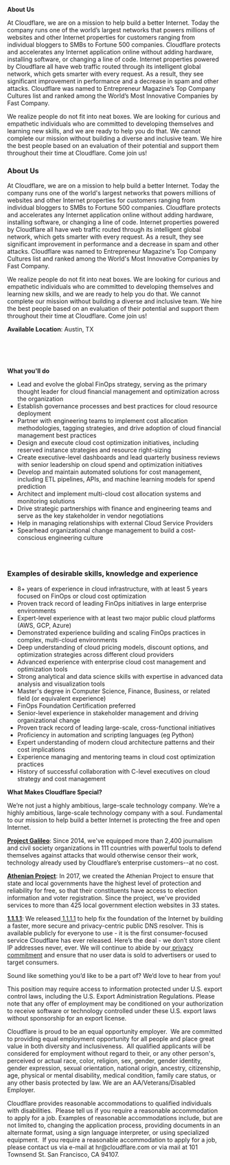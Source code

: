 <div class="content-intro">
	<div><strong>About Us</strong></div>
	<div>
		<p>At Cloudflare, we are on a mission to help build a better Internet. Today the company runs one of the world’s largest networks that powers millions of websites and other Internet properties for customers ranging from individual bloggers to SMBs to Fortune 500 companies. Cloudflare protects and accelerates any Internet application online without adding hardware, installing software, or changing a line of code. Internet properties powered by Cloudflare all have web traffic routed through its intelligent global network, which gets smarter with every request. As a result, they see significant improvement in performance and a decrease in spam and other attacks. Cloudflare was named to Entrepreneur Magazine’s Top Company Cultures list and ranked among the World’s Most Innovative Companies by Fast Company.&nbsp;</p>
		<p><span style="font-weight: 400;">We realize people do not fit into neat boxes. We are looking for curious and empathetic individuals who are committed to developing themselves and learning new skills, and we are ready to help you do that. We cannot complete our mission without building a diverse and inclusive team. We hire the best people based on an evaluation of their potential and support them throughout their time at Cloudflare. Come join us!&nbsp;</span></p>
	</div>
</div>
<h3><strong>About Us</strong></h3>
<p>At Cloudflare, we are on a mission to help build a better Internet. Today the company runs one of the world's largest networks that powers millions of websites and other Internet properties for customers ranging from individual bloggers to SMBs to Fortune 500 companies. Cloudflare protects and accelerates any Internet application online without adding hardware, installing software, or changing a line of code. Internet properties powered by Cloudflare all have web traffic routed through its intelligent global network, which gets smarter with every request. As a result, they see significant improvement in performance and a decrease in spam and other attacks. Cloudflare was named to Entrepreneur Magazine's Top Company Cultures list and ranked among the World's Most Innovative Companies by Fast Company.</p>
<p>We realize people do not fit into neat boxes. We are looking for curious and empathetic individuals who are committed to developing themselves and learning new skills, and we are ready to help you do that. We cannot complete our mission without building a diverse and inclusive team. We hire the best people based on an evaluation of their potential and support them throughout their time at Cloudflare. Come join us!</p>
<p><strong>Available Location</strong>: Austin, TX</p>
<h3><br><br></h3>
<p><strong>What you'll do</strong></p>
<ul>
	<li>Lead and evolve the global FinOps strategy, serving as the primary thought leader for cloud financial management and optimization across the organization</li>
	<li>Establish governance processes and best practices for cloud resource deployment</li>
	<li>Partner with engineering teams to implement cost allocation methodologies, tagging strategies, and drive adoption of cloud financial management best practices</li>
	<li>Design and execute cloud cost optimization initiatives, including reserved instance strategies and resource right-sizing</li>
	<li>Create executive-level dashboards and lead quarterly business reviews with senior leadership on cloud spend and optimization initiatives</li>
	<li>Develop and maintain automated solutions for cost management, including ETL pipelines, APIs, and machine learning models for spend prediction</li>
	<li>Architect and implement multi-cloud cost allocation systems and monitoring solutions&nbsp;</li>
	<li>Drive strategic partnerships with finance and engineering teams and serve as the key stakeholder in vendor negotiations</li>
	<li>Help in managing relationships with external Cloud Service Providers&nbsp;</li>
	<li>Spearhead organizational change management to build a cost-conscious engineering culture</li>
</ul>
<h3>&nbsp;</h3>
<h3><strong>Examples of desirable skills, knowledge and experience</strong></h3>
<ul>
	<li>8+ years of experience in cloud infrastructure, with at least 5 years focused on FinOps or cloud cost optimization</li>
	<li>Proven track record of leading FinOps initiatives in large enterprise environments</li>
	<li>Expert-level experience with at least two major public cloud platforms (AWS, GCP, Azure)</li>
	<li>Demonstrated experience building and scaling FinOps practices in complex, multi-cloud environments</li>
	<li>Deep understanding of cloud pricing models, discount options, and optimization strategies across different cloud providers</li>
	<li>Advanced experience with enterprise cloud cost management and optimization tools</li>
	<li>Strong analytical and data science skills with expertise in advanced data analysis and visualization tools</li>
	<li>Master's degree in Computer Science, Finance, Business, or related field (or equivalent experience)</li>
	<li>FinOps Foundation Certification preferred</li>
	<li>Senior-level experience in stakeholder management and driving organizational change</li>
	<li>Proven track record of leading large-scale, cross-functional initiatives</li>
	<li>Proficiency in automation and scripting languages (eg Python)</li>
	<li>Expert understanding of modern cloud architecture patterns and their cost implications</li>
	<li>Experience managing and mentoring teams in cloud cost optimization practices</li>
	<li>History of successful collaboration with C-level executives on cloud strategy and cost management</li>
</ul>
<div class="content-conclusion">
	<p><strong>What Makes Cloudflare Special?</strong></p>
	<p><span style="font-weight: 400;">We’re not just a highly ambitious, large-scale technology company. We’re a highly ambitious, large-scale technology company with a soul. Fundamental to our mission to help build a better Internet is protecting the free and open Internet.</span></p>
	<p><a href="https://blog.cloudflare.com/protecting-free-expression-online/"><strong>Project Galileo</strong></a><span style="font-weight: 400;">: Since 2014, we've equipped more than 2,400 journalism and civil society organizations in 111 countries with powerful tools to defend themselves against attacks that would otherwise censor their work, technology already used by Cloudflare’s enterprise customers--at no cost.</span></p>
	<p><strong><a href="https://www.cloudflare.com/athenian/">Athenian Project</a></strong><span style="font-weight: 400;">: In 2017, we created the Athenian Project to ensure that state and local governments have the highest level of protection and reliability for free, so that their constituents have access to election information and voter registration. Since the project, we've provided services to more than 425 local government election websites in 33 states.</span></p>
	<p><a href="https://1.1.1.1/"><strong>1.1.1.1</strong></a><span style="font-weight: 400;">: We released</span><a href="https://1.1.1.1/"> <span style="font-weight: 400;">1.1.1.1</span></a><span style="font-weight: 400;"> to help fix the foundation of the Internet by building a faster, more secure and privacy-centric public DNS resolver. This is available publicly for everyone to use - it is the first consumer-focused service Cloudflare has ever released. Here’s the deal - we don’t store client IP addresses never, ever. We will continue to abide by our</span><a href="https://developers.cloudflare.com/1.1.1.1/privacy/public-dns-resolver"> privacy commitment</a><span style="font-weight: 400;"> and ensure that no user data is sold to advertisers or used to target consumers.</span></p>
	<p><span style="font-weight: 400;">Sound like something you’d like to be a part of? We’d love to hear from you!</span></p>
	<p><span style="font-weight: 400;">This position may require access to information protected under U.S. export control laws, including the U.S. Export Administration Regulations. Please note that any offer of employment may be conditioned on your authorization to receive software or technology controlled under these U.S. export laws without sponsorship for an export license.</span></p>
	<p><span style="font-weight: 400;">Cloudflare is proud to be an equal opportunity employer. &nbsp;We are committed to providing equal employment opportunity for all people and place great value in both diversity and inclusiveness. &nbsp;All qualified applicants will be considered for employment without regard to their, or any other person's, perceived or actual</span> <span style="font-weight: 400;">race, color, religion, sex, gender, gender identity, gender expression, sexual orientation, national origin, ancestry, citizenship, age, physical or mental disability, medical condition, family care status, or any other basis protected by law. </span><span style="font-weight: 400;">We are an AA/Veterans/Disabled Employer.</span></p>
	<p><span style="font-weight: 400;">Cloudflare provides reasonable accommodations to qualified individuals with disabilities. &nbsp;Please tell us if you require a reasonable accommodation to apply for a job. Examples of reasonable accommodations include, but are not limited to, changing the application process, providing documents in an alternate format, using a sign language interpreter, or using specialized equipment. &nbsp;If you require a reasonable accommodation to apply for a job, please contact us via e-mail at </span><span style="font-weight: 400;">hr@cloudflare.com</span><span style="font-weight: 400;"> or via mail at 101 Townsend St. San Francisco, CA 94107.</span></p>
</div>